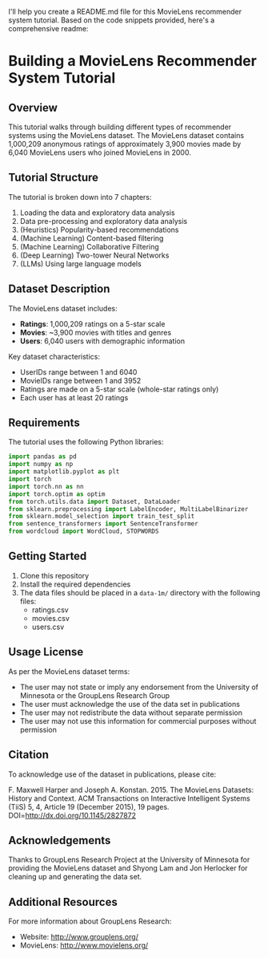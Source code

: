 I'll help you create a README.md file for this MovieLens recommender system tutorial. Based on the code snippets provided, here's a comprehensive readme:

# Building a MovieLens Recommender System Tutorial

## Overview

This tutorial walks through building different types of recommender systems using the MovieLens dataset. The MovieLens dataset contains 1,000,209 anonymous ratings of approximately 3,900 movies made by 6,040 MovieLens users who joined MovieLens in 2000.

## Tutorial Structure

The tutorial is broken down into 7 chapters:

1. Loading the data and exploratory data analysis
2. Data pre-processing and exploratory data analysis  
3. (Heuristics) Popularity-based recommendations
4. (Machine Learning) Content-based filtering
5. (Machine Learning) Collaborative Filtering
6. (Deep Learning) Two-tower Neural Networks
7. (LLMs) Using large language models

## Dataset Description

The MovieLens dataset includes:

- **Ratings**: 1,000,209 ratings on a 5-star scale
- **Movies**: ~3,900 movies with titles and genres
- **Users**: 6,040 users with demographic information

Key dataset characteristics:
- UserIDs range between 1 and 6040
- MovieIDs range between 1 and 3952
- Ratings are made on a 5-star scale (whole-star ratings only)
- Each user has at least 20 ratings

## Requirements

The tutorial uses the following Python libraries:

```python
import pandas as pd
import numpy as np
import matplotlib.pyplot as plt
import torch
import torch.nn as nn
import torch.optim as optim
from torch.utils.data import Dataset, DataLoader
from sklearn.preprocessing import LabelEncoder, MultiLabelBinarizer
from sklearn.model_selection import train_test_split
from sentence_transformers import SentenceTransformer
from wordcloud import WordCloud, STOPWORDS
```

## Getting Started

1. Clone this repository
2. Install the required dependencies
3. The data files should be placed in a `data-1m/` directory with the following files:
   - ratings.csv
   - movies.csv
   - users.csv

## Usage License

As per the MovieLens dataset terms:

- The user may not state or imply any endorsement from the University of Minnesota or the GroupLens Research Group
- The user must acknowledge the use of the data set in publications
- The user may not redistribute the data without separate permission
- The user may not use this information for commercial purposes without permission

## Citation

To acknowledge use of the dataset in publications, please cite:

F. Maxwell Harper and Joseph A. Konstan. 2015. The MovieLens Datasets: History and Context. ACM Transactions on Interactive Intelligent Systems (TiiS) 5, 4, Article 19 (December 2015), 19 pages. DOI=http://dx.doi.org/10.1145/2827872

## Acknowledgements

Thanks to GroupLens Research Project at the University of Minnesota for providing the MovieLens dataset and Shyong Lam and Jon Herlocker for cleaning up and generating the data set.

## Additional Resources

For more information about GroupLens Research:
- Website: http://www.grouplens.org/
- MovieLens: http://www.movielens.org/